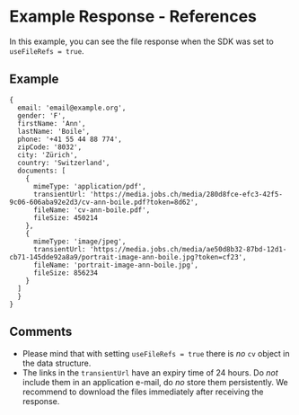 # Example Response - References

In this example, you can see the file response when the SDK was set to `useFileRefs = true`.

## Example

```
{
  email: 'email@example.org',
  gender: 'F',
  firstName: 'Ann',
  lastName: 'Boile',
  phone: '+41 55 44 88 774',
  zipCode: '8032',
  city: 'Zürich',
  country: 'Switzerland',
  documents: [
    {
      mimeType: 'application/pdf',
      transientUrl: 'https://media.jobs.ch/media/280d8fce-efc3-42f5-9c06-606aba92e2d3/cv-ann-boile.pdf?token=8d62',
      fileName: 'cv-ann-boile.pdf',
      fileSize: 450214
    },
    {
      mimeType: 'image/jpeg',
      transientUrl: 'https://media.jobs.ch/media/ae50d8b32-87bd-12d1-cb71-145dde92a8a9/portrait-image-ann-boile.jpg?token=cf23',
      fileName: 'portrait-image-ann-boile.jpg',
      fileSize: 856234
    }
  ]
  }
}
```

## Comments
* Please mind that with setting `useFileRefs = true` there is *no* `cv` object in the data structure.
* The links in the `transientUrl` have an expiry time of 24 hours. Do *not* include them in an application e-mail, do *no* store them persistently. We recommend to download the files immediately after receiving the response.
